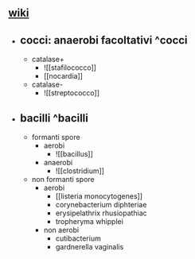 ## [wiki](https://en.wikipedia.org/wiki/Gram-positive_bacteria)
- ## cocci: anaerobi facoltativi ^cocci
	- catalase+
		- ![[stafilococco]]
		- [[nocardia]]
	- catalase-
		- ![[streptococco]]
- ## bacilli ^bacilli
	- formanti spore
		- aerobi
			- ![[bacillus]]
		- anaerobi
			- ![[clostridium]]
	- non formanti spore
		- aerobi
			- [[listeria monocytogenes]]
			- corynebacterium diphteriae
			- erysipelathrix rhusiopathiac
			- tropheryma whipplei
		- non aerobi
			- cutibacterium
			- gardnerella vaginalis